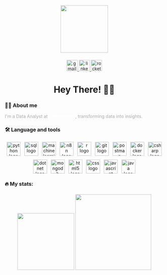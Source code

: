 ###
<div align="center">
  <img height="150" src="https://media.giphy.com/media/M9gbBd9nbDrOTu1Mqx/giphy.gif"  />
</div>

###
<div align="center">
  <a href="mailto:nicholas.birochi@gmail.com" target="_blank">
    <img src="https://img.shields.io/static/v1?message=Gmail&logo=gmail&label=&color=D14836&logoColor=white&labelColor=&style=for-the-badge" height="35" alt="gmail logo"  />
  </a>
  <a href="https://www.linkedin.com/in/nicholas-birochi/" target="_blank">
    <img src="https://img.shields.io/static/v1?message=LinkedIn&logo=linkedin&label=&color=0077B5&logoColor=white&labelColor=&style=for-the-badge" height="35" alt="linkedin logo"  />
  </a>
  <a href="https://app.rocketseat.com.br/me/nicholas-birochi-1501" target="_blank">
    <img src="https://img.shields.io/static/v1?message=Rocketseat&logo=rocketseat&label=&color=8257E5&logoColor=white&labelColor=&style=for-the-badge" height="35" alt="rocketseat logo" />
  </a>
</div>

###
<h1 align="center" style="margin-bottom: 4px;">Hey There! 👋🏻</h1>

###
<h3 align="left" style="margin-top: 6px;">👩‍💻 About me</h3>
<p align="left" style="font-size: 14px; font-weight: 400; color: #aaa; margin-top: 0;">
  I'm a Data Analyst at <strong style="color:#fff;">Volkswagen</strong>, transforming data into insights.
</p>

###
<h3 align="left" style="margin-top: 6px;">🛠 Language and tools</h3>

###
<div align="center" style="display: flex; flex-wrap: wrap; justify-content: center; gap: 12px;">
  <img src="https://skillicons.dev/icons?i=py" height="44" alt="python logo"  />
  <img src="https://skillicons.dev/icons?i=mysql" height="44" alt="sql logo" />
  <img src="https://skillicons.dev/icons?i=tensorflow" height="44" alt="machine learning logo" />
  <img src="https://cdn.simpleicons.org/n8n/f27ea9" height="44" alt="n8n logo" />
  <img src="https://skillicons.dev/icons?i=r" height="44" alt="r logo"  />
  <img src="https://skillicons.dev/icons?i=git" height="44" alt="git logo" />
  <img src="https://skillicons.dev/icons?i=postman" height="44" alt="postman logo" />
  <img src="https://skillicons.dev/icons?i=docker" height="44" alt="docker logo" />
  <img src="https://skillicons.dev/icons?i=cs" height="44" alt="csharp logo" />
  <img src="https://skillicons.dev/icons?i=dotnet" height="44" alt="dotnet logo" />
  <img src="https://skillicons.dev/icons?i=mongodb" height="44" alt="mongodb logo" />
  <img src="https://skillicons.dev/icons?i=html" height="44" alt="html5 logo"  />
  <img src="https://skillicons.dev/icons?i=css" height="44" alt="css logo"  />
  <img src="https://skillicons.dev/icons?i=js" height="44" alt="javascript logo" />
  <img src="https://skillicons.dev/icons?i=java" height="44" alt="java logo" />
</div>

###
<h3 align="left" style="margin-top: 6px;">🔥 My stats:</h3>

###
<p align="center">
  <img src="https://github-readme-stats.vercel.app/api?username=nicholasbirochi&show_icons=true&theme=radical" height="180"/>
  <img src="https://github-readme-stats.vercel.app/api/top-langs/?username=nicholasbirochi&layout=compact&theme=radical" height="240"/>
</p>

###
